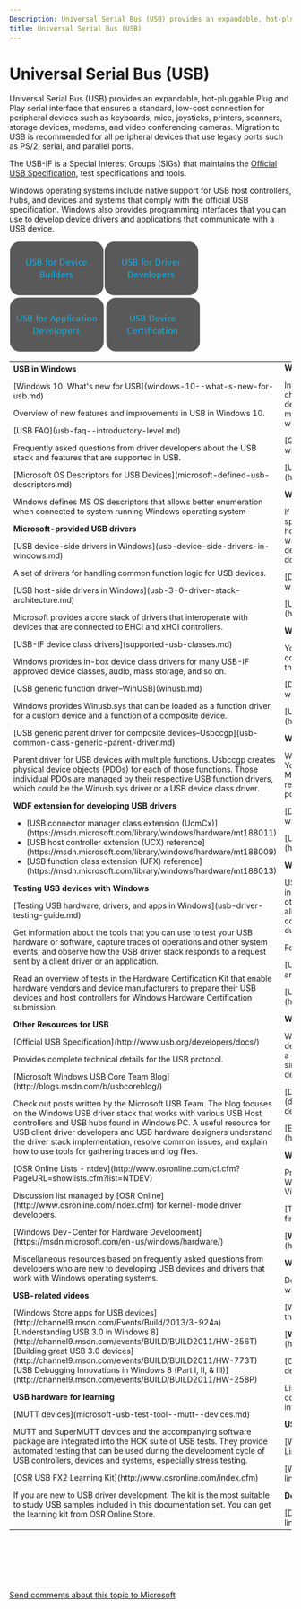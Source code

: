```yaml
---
Description: Universal Serial Bus (USB) provides an expandable, hot-pluggable Plug and Play serial interface that ensures a standard, low-cost connection for peripheral devices such as keyboards, mice, joysticks, printers, scanners, storage devices, modems, and video conferencing cameras. Migration to USB is recommended for all peripheral devices that use legacy ports such as PS/2, serial, and parallel ports. The USB-IF is a Special Interest Groups (SIGs) that maintains the Official USB Specification, test specifications and tools. Windows operating systems include native support for USB host controllers, hubs, and devices and systems that comply with the official USB specification. Windows also provides programming interfaces that you can use to develop device drivers and applications that communicate with a USB device.
title: Universal Serial Bus (USB)
---
```


# Universal Serial Bus (USB)


Universal Serial Bus (USB) provides an expandable, hot-pluggable Plug and Play serial interface that ensures a standard, low-cost connection for peripheral devices such as keyboards, mice, joysticks, printers, scanners, storage devices, modems, and video conferencing cameras. Migration to USB is recommended for all peripheral devices that use legacy ports such as PS/2, serial, and parallel ports.

The USB-IF is a Special Interest Groups (SIGs) that maintains the [Official USB Specification](http://www.usb.org/developers/docs/), test specifications and tools.

Windows operating systems include native support for USB host controllers, hubs, and devices and systems that comply with the official USB specification. Windows also provides programming interfaces that you can use to develop [device drivers](usb-driver-development-guide.md) and [applications](developing-windows-applications-that-communicate-with-a-usb-device.md) that communicate with a USB device.

[![usb for device builders](images/icon-dev.png)](building-usb-devices-for-windows.md)[![usb for driver developers](images/icon-driver.png)](usb-driver-development-guide.md)[![usb for app developers](images/icon-app.png)](developing-windows-applications-that-communicate-with-a-usb-device.md)[![usb hck certification](images/icon-cert.png)](windows-hardware-certification-kit-tests-for-usb.md)

<table>
<colgroup>
<col width="50%" />
<col width="50%" />
</colgroup>
<tbody>
<tr class="odd">
<td><strong>USB in Windows</strong>
<p></p>
[Windows 10: What's new for USB](windows-10--what-s-new-for-usb.md)
<p>Overview of new features and improvements in USB in Windows 10.</p>
[USB FAQ](usb-faq--introductory-level.md)
<p>Frequently asked questions from driver developers about the USB stack and features that are supported in USB.</p>
[Microsoft OS Descriptors for USB Devices](microsoft-defined-usb-descriptors.md)
<p>Windows defines MS OS descriptors that allows better enumeration when connected to system running Windows operating system</p>
<strong>Microsoft-provided USB drivers</strong>
<p></p>
[USB device-side drivers in Windows](usb-device-side-drivers-in-windows.md)
<p>A set of drivers for handling common function logic for USB devices.</p>
[USB host-side drivers in Windows](usb-3-0-driver-stack-architecture.md)
<p>Microsoft provides a core stack of drivers that interoperate with devices that are connected to EHCI and xHCI controllers.</p>
[USB-IF device class drivers](supported-usb-classes.md)
<p>Windows provides in-box device class drivers for many USB-IF approved device classes, audio, mass storage, and so on.</p>
[USB generic function driver–WinUSB](winusb.md)
<p>Windows provides Winusb.sys that can be loaded as a function driver for a custom device and a function of a composite device.</p>
[USB generic parent driver for composite devices–Usbccgp](usb-common-class-generic-parent-driver.md)
<p>Parent driver for USB devices with multiple functions. Usbccgp creates physical device objects (PDOs) for each of those functions. Those individual PDOs are managed by their respective USB function drivers, which could be the Winusb.sys driver or a USB device class driver.</p>
<strong>WDF extension for developing USB drivers</strong>
<ul>
<li>[USB connector manager class extension (UcmCx)](https://msdn.microsoft.com/library/windows/hardware/mt188011)</li>
<li>[USB host controller extension (UCX) reference](https://msdn.microsoft.com/library/windows/hardware/mt188009)</li>
<li>[USB function class extension (UFX) reference](https://msdn.microsoft.com/library/windows/hardware/mt188013)</li>
</ul>
<strong>Testing USB devices with Windows</strong>
<p></p>
[Testing USB hardware, drivers, and apps in Windows](usb-driver-testing-guide.md)
<p>Get information about the tools that you can use to test your USB hardware or software, capture traces of operations and other system events, and observe how the USB driver stack responds to a request sent by a client driver or an application.</p>
<p>Read an overview of tests in the Hardware Certification Kit that enable hardware vendors and device manufacturers to prepare their USB devices and host controllers for Windows Hardware Certification submission.</p>
<p><strong>Other Resources for USB</strong></p>
[Official USB Specification](http://www.usb.org/developers/docs/)
<p>Provides complete technical details for the USB protocol.</p>
[Microsoft Windows USB Core Team Blog](http://blogs.msdn.com/b/usbcoreblog/)
<p>Check out posts written by the Microsoft USB Team. The blog focuses on the Windows USB driver stack that works with various USB Host controllers and USB hubs found in Windows PC. A useful resource for USB client driver developers and USB hardware designers understand the driver stack implementation, resolve common issues, and explain how to use tools for gathering traces and log files.</p>
[OSR Online Lists - ntdev](http://www.osronline.com/cf.cfm?PageURL=showlists.cfm?list=NTDEV)
<p>Discussion list managed by [OSR Online](http://www.osronline.com/index.cfm) for kernel-mode driver developers.</p>
[Windows Dev-Center for Hardware Development](https://msdn.microsoft.com/en-us/windows/hardware/)
<p>Miscellaneous resources based on frequently asked questions from developers who are new to developing USB devices and drivers that work with Windows operating systems.</p>
<p></p>
<p><strong>USB-related videos</strong></p>
[Windows Store apps for USB devices](http://channel9.msdn.com/Events/Build/2013/3-924a)
[Understanding USB 3.0 in Windows 8](http://channel9.msdn.com/events/BUILD/BUILD2011/HW-256T)
[Building great USB 3.0 devices](http://channel9.msdn.com/events/BUILD/BUILD2011/HW-773T)
[USB Debugging Innovations in Windows 8 (Part I, II, &amp; III)](http://channel9.msdn.com/events/BUILD/BUILD2011/HW-258P)
<p><strong>USB hardware for learning</strong></p>
[MUTT devices](microsoft-usb-test-tool--mutt--devices.md)
<p>MUTT and SuperMUTT devices and the accompanying software package are integrated into the HCK suite of USB tests. They provide automated testing that can be used during the development cycle of USB controllers, devices and systems, especially stress testing.</p>
[OSR USB FX2 Learning Kit](http://www.osronline.com/index.cfm)
<p>If you are new to USB driver development. The kit is the most suitable to study USB samples included in this documentation set. You can get the learning kit from OSR Online Store.</p></td>
<td><strong>Write a USB client driver (KMDF, UMDF)</strong>
<p>Introduces you to USB driver development. Provides information about choosing the most appropriate model for providing a USB driver for your device. This section also includes tutorials about writing your first user-mode and kernel-mode USB drivers by using the USB templates included with Microsoft Visual Studio.</p>
<p>[Getting started with USB client driver development](getting-started-with-usb-client-driver-development.md)</p>
<p>[USB device driver programming reference](https://msdn.microsoft.com/library/windows/hardware/ff540134)</p>
<strong>Write a USB host controller driver</strong>
<p>If you are developing an xHCI host controller that is not compliant with the specification or developing a custom non-xHCI hardware (such as a virtual host controller), you can write a host controller driver that communicates with UCX. For example, consider a wireless dock that supports USB devices. The PC communicates with USB devices through the wireless dock by using USB over TCP as a transport.</p>
<p>[Developing Windows drivers for USB host controllers](developing-windows-drivers-for-usb-host-controllers.md)</p>
<p>[USB host controller driver programming reference](https://msdn.microsoft.com/library/windows/hardware/mt188009)</p>
<strong>Write a function controller driver for a USB device</strong>
<p>You can develop a controller driver that handles all USB data transfers and commands sent by the host to the device. This driver communicates with the Microsoft-provided USB function controller extension (UFX).</p>
<p>[Developing Windows drivers for USB function controllers](developing-windows-drivers-for-usb-function-controllers.md)</p>
<p>[USB function controller programming reference](https://msdn.microsoft.com/library/windows/hardware/mt188013)</p>
<strong>Write a USB Type-C connector driver</strong>
<p>Windows 10 introduces support for the new USB connector: USB Type-C. You can write a driver for the connector that communicates with the Microsoft-provided class extension module: UcmCx to handle scenarios related to Type-C connectors such as, which ports support Type-C, which ports support power delivery.</p>
<p>[Developing Windows drivers for USB Type-C connectors](developing-windows-drivers-for-usb-type-c-connectors.md)</p>
<p>[USB connector manager class extension (UcmCx) reference](https://msdn.microsoft.com/library/windows/hardware/mt188011)</p>
<strong>Write a USB dual-role controller driver</strong>
<p>USB Dual Role controllers are now supported in Windows 10. Windows includes in-box client drivers for ChipIdea and Synopsys controllers. For other controllers, Microsoft provides a set of programming interfaces that allow the dual-role class extension (UrsCx) and its client driver to communicate with each other to handle the role-switching capability of a dual-role controller.</p>
<p>For more information about this feature, see:</p>
<p>[USB Dual Role Driver Stack Architecture](usb-dual-role-driver-stack-architecture.md)</p>
<p>[USB dual-role controller driver programming reference](https://msdn.microsoft.com/library/windows/hardware/mt628026)</p>
<strong>Write a USB driver for emulated devices</strong>
<p>Windows 10 introduces support for emulated devices. Now you can develop an emulated Universal Serial Bus (USB) host controller driver and a connected virtual USB device. Both components are combined into a single KMDF driver that communicates with the Microsoft-provided USB device emulation class extension (UdeCx).</p>
<p>[Developing Windows drivers for emulated USB devices (UDE)](developing-windows-drivers-for-emulated-usb-host-controllers-and-devices.md)</p>
<p>[Emulated USB host controller driver programming reference](https://msdn.microsoft.com/library/windows/hardware/mt628025)</p>
<strong>Write a Windows Store app</strong>
<p>Provides step-by-step instructions about implementing USB features in a Windows Store app. To write such an app for a USB device you need Visual Studio and Microsoft Windows Software Development Kit (SDK) .</p>
<p>[Talk to USB devices, start to finish](talking-to-usb-devices-start-to-finish.md)</p>
<p>[<strong>Windows.Devices.Usb</strong>](https://docs.microsoft.com/uwp/api/Windows.Devices.Usb)</p>
<strong>Write a Windows desktop app</strong>
<p>Describes how an application can call WinUSB Functions to communicate with a USB device.</p>
<p>[Write a WinUSB application](how-to-write-a-windows-desktop-app-that-communicates-with-a-usb-device.md)</p>
<p>[<strong>WinUSB Functions</strong>](https://msdn.microsoft.com/library/windows/hardware/ff540046#winusb)</p>
[Common programming scenarios](wdk-resources-for-usb-driver-development.md)
<p>List of common tasks that a driver or an app performs in order to communicate with a USB device. Get quick info about the programming interfaces you need for each task.</p>
<p></p>
<p><strong>USB samples</strong></p>
<p>[Windows Store app samples for USB](http://go.microsoft.com/fwlink/p/?LinkID=309716)</p>
<p>[Windows driver samples for USB](http://go.microsoft.com/fwlink/p/?linkid=618021)</p>
<p><strong>Development tools</strong></p>
[Download kits and tools for Windows]( http://go.microsoft.com/fwlink/p/?linkid=619491)</td>
</tr>
</tbody>
</table>

 

 

 

[Send comments about this topic to Microsoft](mailto:wsddocfb@microsoft.com?subject=Documentation%20feedback%20%5Bwdknodes\wdknodes%5D:%20Universal%20Serial%20Bus%20%28USB%29%20%20RELEASE:%20%281/27/2017%29&body=%0A%0APRIVACY%20STATEMENT%0A%0AWe%20use%20your%20feedback%20to%20improve%20the%20documentation.%20We%20don't%20use%20your%20email%20address%20for%20any%20other%20purpose,%20and%20we'll%20remove%20your%20email%20address%20from%20our%20system%20after%20the%20issue%20that%20you're%20reporting%20is%20fixed.%20While%20we're%20working%20to%20fix%20this%20issue,%20we%20might%20send%20you%20an%20email%20message%20to%20ask%20for%20more%20info.%20Later,%20we%20might%20also%20send%20you%20an%20email%20message%20to%20let%20you%20know%20that%20we've%20addressed%20your%20feedback.%0A%0AFor%20more%20info%20about%20Microsoft's%20privacy%20policy,%20see%20http://privacy.microsoft.com/en-us/default.aspx. "Send comments about this topic to Microsoft")



